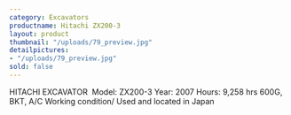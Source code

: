 ```yaml
---
category: Excavators
productname: Hitachi ZX200-3
layout: product
thumbnail: "/uploads/79_preview.jpg"
detailpictures:
- "/uploads/79_preview.jpg"
sold: false
---
```


HITACHI EXCAVATOR&nbsp;
Model:&nbsp;ZX200-3
Year:&nbsp;2007
Hours:&nbsp;9,258 hrs
600G, BKT, A/C
Working condition/ Used and located in Japan


